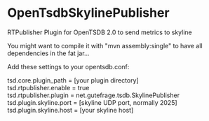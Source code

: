OpenTsdbSkylinePublisher
========================

RTPublisher Plugin for OpenTSDB 2.0 to send metrics to skyline 


You might want to compile it with "mvn assembly:single" to have all dependencies in the fat jar...


Add these settings to your opentsdb.conf:

tsd.core.plugin_path = [your plugin directory]  
tsd.rtpublisher.enable = true  
tsd.rtpublisher.plugin = net.gutefrage.tsdb.SkylinePublisher  
tsd.plugin.skyline.port = [skyline UDP port, normally 2025]  
tsd.plugin.skyline.host = [your skyline host]  



